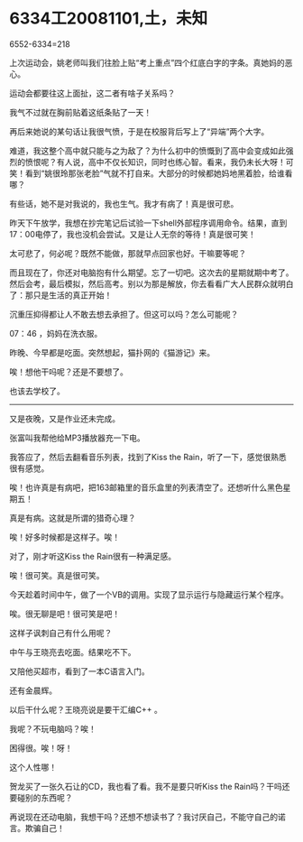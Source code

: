 # 6334工20081101,土，未知

6552-6334=218

上次运动会，姚老师叫我们往脸上贴“考上重点”四个红底白字的字条。真她妈的恶心。

运动会都要往这上面扯，这二者有啥子关系吗？

我气不过就在胸前贴着这纸条贴了一天！

再后来她说的某句话让我很气愤，于是在校服背后写上了“异端”两个大字。

难道，我这整个高中就只能与之为敌了？为什么初中的愤慨到了高中会变成如此强烈的愤恨呢？有人说，高中不仅长知识，同时也练心智。看来，我仍未长大呀！可笑！看到“姚很玲那张老脸”气就不打自来。大部分的时候都她妈地黑着脸，给谁看哪？

有些话，她不是对我说的，我也生气。我才有病了！真是很可悲。

昨天下午放学，我想在抄完笔记后试验一下shell外部程序调用命令。结果，直到17：00电停了，我也没机会尝试。又是让人无奈的等待！真是很可笑！

太可悲了，何必呢？既然不能做，那就早点回家也好。干嘛要等呢？

而且现在了，你还对电脑抱有什么期望。忘了一切吧。这次去的星期就期中考了。然后会考，最后模拟，然后高考。别以为那是解放，你去看看广大人民群众就明白了：那只是生活的真正开始！

沉重压抑得都让人不敢去想去承担了。但这可以吗？怎么可能呢？

07：46 ，妈妈在洗衣服。

昨晚、今早都是吃面。突然想起，猫扑网的《猫游记》来。

唉！想他干吗呢？还是不要想了。

也该去学校了。

----

又是夜晚，又是作业还未完成。

张富叫我帮他给MP3播放器充一下电。

我答应了，然后去翻看音乐列表，找到了Kiss the Rain，听了一下，感觉很熟悉很有感觉。

唉！也许真是有病吧，把163邮箱里的音乐盒里的列表清空了。还想听什么黑色星期五！

真是有病。这就是所谓的猎奇心理？

唉！好多时候都是这样子。唉！

对了，刚才听这Kiss the Rain很有一种满足感。

唉！很可笑。真是很可笑。

今天趁着时间中午，做了一个VB的调用。实现了显示运行与隐藏运行某个程序。

唉。很无聊是吧！很可笑是吧！

这样子讽刺自己有什么用呢？

中午与王晓亮去吃面。结果吃不下。

又陪他买超市，看到了一本C语言入门。

还有金晨辉。

以后干什么呢？王晓亮说是要干汇编C++ 。

我呢？不玩电脑吗？唉！

困得很。唉！呀！

这个人性哪！

贺龙买了一张久石让的CD，我也看了看。我不是要只听Kiss the Rain吗？干吗还要碰别的东西呢？

再说现在还动电脑，我想干吗？还想不想读书了？我讨厌自己，不能守自己的诺言。欺骗自己！
